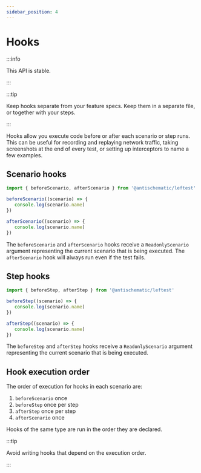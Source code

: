 ```yaml
---
sidebar_position: 4
---
```


# Hooks

:::info

This API is stable.

:::

:::tip

Keep hooks separate from your feature specs. Keep them in a separate file, or together with your steps.

:::

Hooks allow you execute code before or after each scenario or step runs. This can be useful for recording and replaying network traffic, taking screenshots at the end of every test, or setting up interceptors to name a few examples.

## Scenario hooks

```ts
import { beforeScenario, afterScenario } from '@antischematic/leftest'

beforeScenario((scenario) => {
   console.log(scenario.name)
})

afterScenario((scenario) => {
   console.log(scenario.name)
})
```

The `beforeScenario` and `afterScenario` hooks receive a `ReadonlyScenario` argument representing the current scenario that is being executed. The `afterScenario` hook will always run even if the test fails.

## Step hooks

```ts
import { beforeStep, afterStep } from '@antischematic/leftest'

beforeStep((scenario) => {
   console.log(scenario.name)
})

afterStep((scenario) => {
   console.log(scenario.name)
})
```

The `beforeStep` and `afterStep` hooks receive a `ReadonlyScenario` argument representing the current scenario that is being executed.

## Hook execution order

The order of execution for hooks in each scenario are:

1. `beforeScenario` once
2. `beforeStep` once per step
3. `afterStep` once per step
4. `afterScenario` once

Hooks of the same type are run in the order they are declared.

:::tip

Avoid writing hooks that depend on the execution order.

:::
